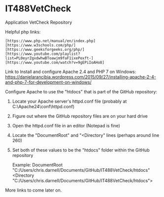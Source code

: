 # IT488VetCheck
Application VetCheck Repository



Helpful php links:

	[https://www.php.net/manual/en/index.php]
	[https://www.w3schools.com/php/]
	[https://www.geeksforgeeks.org/php/]
	[https://www.youtube.com/playlist?list=PL0eyrZgxdwhwBToawjm9faF1ixePexft-]
	[https://www.youtube.com/watch?v=9gEPiIoAHo8]

Link to Install and configure Apache 2.4 and PHP 7 on Windows:
https://danielarancibia.wordpress.com/2015/09/27/installing-apache-2-4-and-php-7-for-development-on-windows/

Configure Apache to use the "htdocs" that is part of the GitHub repository:
1) Locate your Apache server's httpd.conf file (probably at C:\Apache24\conf\httpd.conf)
2) Figure out where the GitHub repository files are on your hard drive
2) Open the httpd.conf file in an editor (Notepad is fine)
3) Locate the "DocumentRoot" and "<Directory" lines (perhaps around line 260)
4) Set both of these values to be the "htdocs" folder within the GitHub repository

	Example:
		DocumentRoot "C:/Users/chris.darnell/Documents/GitHub/IT488VetCheck/htdocs"
		<Directory "C:/Users/chris.darnell/Documents/GitHub/IT488VetCheck/htdocs">

More links to come later on.
